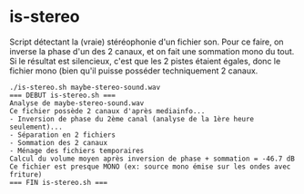 # is-stereo

Script détectant la (vraie) stéréophonie d'un fichier son. Pour ce faire, on inverse la phase d'un des 2 canaux, et on fait une sommation mono du tout. Si le résultat est silencieux, c'est que les 2 pistes étaient égales, donc le fichier mono (bien qu'il puisse posséder techniquement 2 canaux.
 
```
./is-stereo.sh maybe-stereo-sound.wav
=== DEBUT is-stereo.sh ===
Analyse de maybe-stereo-sound.wav
Ce fichier possède 2 canaux d'après mediainfo...
- Inversion de phase du 2ème canal (analyse de la 1ère heure seulement)...
- Séparation en 2 fichiers
- Sommation des 2 canaux
- Ménage des fichiers temporaires
Calcul du volume moyen après inversion de phase + sommation = -46.7 dB
Ce fichier est presque MONO (ex: source mono émise sur les ondes avec friture)
=== FIN is-stereo.sh ===
```

